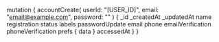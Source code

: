 mutation {
    accountCreate(
        userId: "[USER_ID]",
        email: "email@example.com",
        password: ""
    ) {
        _id
        _createdAt
        _updatedAt
        name
        registration
        status
        labels
        passwordUpdate
        email
        phone
        emailVerification
        phoneVerification
        prefs {
            data
        }
        accessedAt
    }
}

